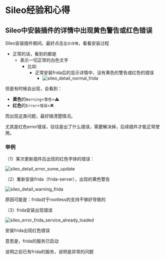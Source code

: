 # Sileo经验和心得

## Sileo中安装插件的详情中出现黄色警告或红色错误

Sileo安装插件期间，最好点击`显示详情`，看看安装过程

* 正常的话，看到的都是
  * 表示一切正常的白色文字
    * 比如
      * 正常安装frida后的显示详情中，没有黄色的警告或红色的错误
        * ![sileo_detail_normal_frida](../../assets/img/sileo_detail_normal_frida.png)

但是有时候会出现，会看到：

* **黄色**的`Warning`=`警告`=⚠️
* **红色**的`Error`=`错误`=❌

而出现这类问题，最好搞清楚情况。

尤其是红色error错误，往往是出了什么错误，需要解决掉，后续插件才能正常使用。

### 举例

（1）某次更新插件后出现的红色字体的错误：

![sileo_detail_error_some_update](../../assets/img/sileo_detail_error_some_update.png)

（2）重新安装frida（frida-server），出现的黄色警告

![sileo_detail_warning_frida](../../assets/img/sileo_detail_warning_frida.png)

原因可能是：frida对于rootless的支持不够好导致的

（3）frida安装出现错误

![sileo_error_frida_service_already_loaded](../../assets/img/sileo_error_frida_service_already_loaded.png)

安装frida出现红色错误

意思是，frida的服务已启动

说明之前已有frida的服务，说明是异常的问题

